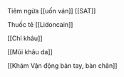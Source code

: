 Tiêm ngừa [[uốn ván]] [[SAT]]

Thuốc tê [[Lidoncain]]

[[Chỉ khâu]]

[[Mũi khâu da]]

[[Khám Vận động bàn tay, bàn chân]]


